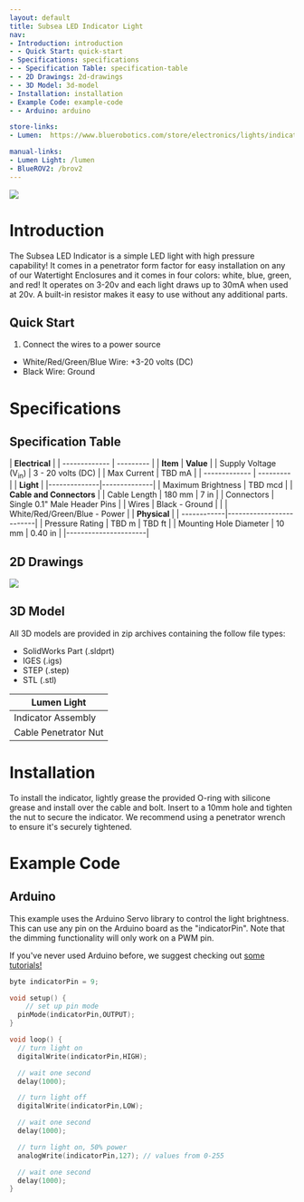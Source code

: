 ```yaml
---
layout: default
title: Subsea LED Indicator Light
nav:
- Introduction: introduction
- - Quick Start: quick-start
- Specifications: specifications
- - Specification Table: specification-table
- - 2D Drawings: 2d-drawings
- - 3D Model: 3d-model
- Installation: installation
- Example Code: example-code
- - Arduino: arduino

store-links:
- Lumen:  https://www.bluerobotics.com/store/electronics/lights/indicator10-asm-r1/

manual-links:
- Lumen Light: /lumen
- BlueROV2: /brov2
---
```


<img src="indicator-blue-1.png" class="img-responsive" style="max-width:900px"  />

# Introduction

The Subsea LED Indicator is a simple LED light with high pressure capability! It comes in a penetrator form factor for easy installation on any of our Watertight Enclosures and it comes in four colors: white, blue, green, and red! It operates on 3-20v and each light draws up to 30mA when used at 20v. A built-in resistor makes it easy to use without any additional parts.

## Quick Start

1. Connect the wires to a power source
  - White/Red/Green/Blue Wire: +3-20 volts (DC)
  - Black Wire: Ground

# Specifications

## Specification Table

|      **Electrical**       |
| ------------- | --------- |
| **Item** | **Value** |
| Supply Voltage (V<sub>in</sub>) | 3 - 20 volts (DC) |
| Max Current | TBD mA |
| ------------- | --------- |
|   **Light**    |
|--------------|--------------|
| Maximum Brightness | TBD mcd |
|  **Cable and Connectors**  |
| Cable Length | 180 mm | 7 in |
| Connectors | Single 0.1" Male Header Pins |
| Wires | Black - Ground |
| | White/Red/Green/Blue - Power |
|  **Physical**  |
| ------------|-------------------------|
| Pressure Rating | TBD m | TBD ft |
| Mounting Hole Diameter | 10 mm | 0.40 in |
|----------------------|

## 2D Drawings

<img src="INDICATOR10-DWG-R1.png" class="img-responsive" style="max-width:900px"  />

## 3D Model

All 3D models are provided in zip archives containing the follow file types:

- SolidWorks Part (.sldprt)
- IGES (.igs) 
- STEP (.step)
- STL (.stl)

|		**Lumen Light**																			|
| --------------------------------------------------------------------------------------------- |
| Indicator Assembly      | [INDICATOR10-ASM-R1.zip](INDICATOR10-ASM-R1.zip)    |
| Cable Penetrator Nut    | PENETRATOR-NUT-10-A-R2.zip [Coming Soon] 

# Installation

To install the indicator, lightly grease the provided O-ring with silicone grease and install over the cable and bolt. Insert to a 10mm hole and tighten the nut to secure the indicator. We recommend using a penetrator wrench to ensure it's securely tightened.

# Example Code

## Arduino

This example uses the Arduino Servo library to control the light brightness. This can use any pin on the Arduino board as the "indicatorPin". Note that the dimming functionality will only work on a PWM pin.

If you've never used Arduino before, we suggest checking out [some tutorials!](https://www.arduino.cc/en/Tutorial/HomePage)

~~~~~~~~~~ cpp
byte indicatorPin = 9;

void setup() {
	// set up pin mode
  pinMode(indicatorPin,OUTPUT);
}

void loop() {
  // turn light on
  digitalWrite(indicatorPin,HIGH);

  // wait one second
  delay(1000);

  // turn light off
  digitalWrite(indicatorPin,LOW);

  // wait one second
  delay(1000);

  // turn light on, 50% power
  analogWrite(indicatorPin,127); // values from 0-255

  // wait one second
  delay(1000);
}
~~~~~~~~~~~~~~~~

